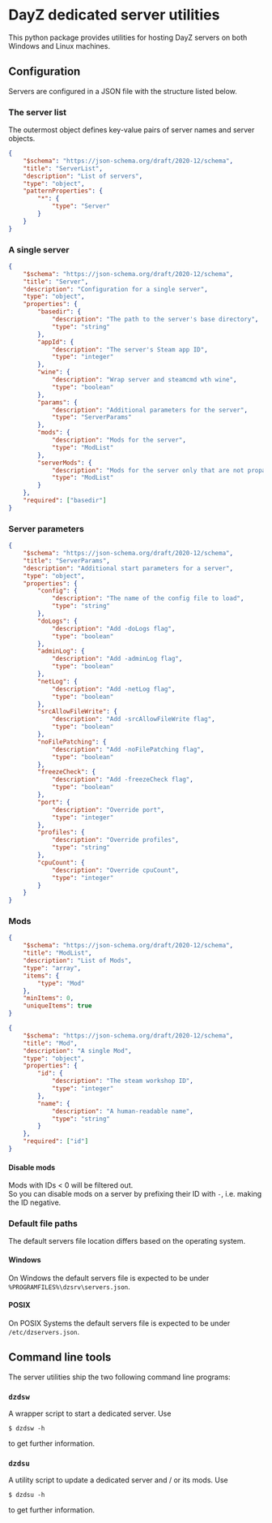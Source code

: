 # DayZ dedicated server utilities
This python package provides utilities for hosting DayZ servers
on both Windows and Linux machines.

## Configuration
Servers are configured in a JSON file with the structure listed below.

### The server list
The outermost object defines key-value pairs of server names and server objects.
```json
{
    "$schema": "https://json-schema.org/draft/2020-12/schema",
    "title": "ServerList",
    "description": "List of servers",
    "type": "object",
    "patternProperties": {
        "*": {
            "type": "Server"
        }
    }
}
```
### A single server
```json
{
    "$schema": "https://json-schema.org/draft/2020-12/schema",
    "title": "Server",
    "description": "Configuration for a single server",
    "type": "object",
    "properties": {
        "basedir": {
            "description": "The path to the server's base directory",
            "type": "string"
        },
        "appId": {
            "description": "The server's Steam app ID",
            "type": "integer"
        },
        "wine": {
            "description": "Wrap server and steamcmd wth wine",
            "type": "boolean"
        },
        "params": {
            "description": "Additional parameters for the server",
            "type": "ServerParams"
        },
        "mods": {
            "description": "Mods for the server",
            "type": "ModList"
        },
        "serverMods": {
            "description": "Mods for the server only that are not propagated to clients",
            "type": "ModList"
        }
    },
    "required": ["basedir"]
}
```
### Server parameters
```json
{
    "$schema": "https://json-schema.org/draft/2020-12/schema",
    "title": "ServerParams",
    "description": "Additional start parameters for a server",
    "type": "object",
    "properties": {
        "config": {
            "description": "The name of the config file to load",
            "type": "string"
        },
        "doLogs": {
            "description": "Add -doLogs flag",
            "type": "boolean"
        },
        "adminLog": {
            "description": "Add -adminLog flag",
            "type": "boolean"
        },
        "netLog": {
            "description": "Add -netLog flag",
            "type": "boolean"
        },
        "srcAllowFileWrite": {
            "description": "Add -srcAllowFileWrite flag",
            "type": "boolean"
        },
        "noFilePatching": {
            "description": "Add -noFilePatching flag",
            "type": "boolean"
        },
        "freezeCheck": {
            "description": "Add -freezeCheck flag",
            "type": "boolean"
        },
        "port": {
            "description": "Override port",
            "type": "integer"
        },
        "profiles": {
            "description": "Override profiles",
            "type": "string"
        },
        "cpuCount": {
            "description": "Override cpuCount",
            "type": "integer"
        }
    }
}
```
### Mods
```json
{
    "$schema": "https://json-schema.org/draft/2020-12/schema",
    "title": "ModList",
    "description": "List of Mods",
    "type": "array",
    "items": {
        "type": "Mod"
    },
    "minItems": 0,
    "uniqueItems": true
}
```
```json
{
    "$schema": "https://json-schema.org/draft/2020-12/schema",
    "title": "Mod",
    "description": "A single Mod",
    "type": "object",
    "properties": {
        "id": {
            "description": "The steam workshop ID",
            "type": "integer"
        },
        "name": {
            "description": "A human-readable name",
            "type": "string"
        }
    },
    "required": ["id"]
}
```
#### Disable mods
Mods with IDs < 0 will be filtered out.  
So you can disable mods on a server by prefixing their ID with `-`,  i.e. making the ID negative.

### Default file paths
The default servers file location differs based on the operating system.
#### Windows
On Windows the default servers file is expected to be under `%PROGRAMFILES%\dzsrv\servers.json`.
#### POSIX
On POSIX Systems the default servers file is expected to be under `/etc/dzservers.json`.

## Command line tools
The server utilities ship the two following command line programs:
### `dzdsw`
A wrapper script to start a dedicated server. Use
```shell
$ dzdsw -h
```
to get further information.
### `dzdsu`
A utility script to update a dedicated server and / or its mods. Use
```shell
$ dzdsu -h
```
to get further information.